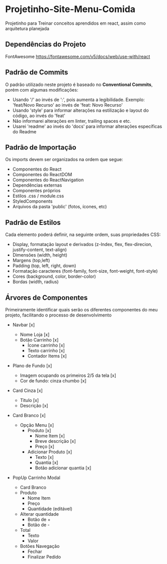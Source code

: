 # Projetinho-Site-Menu-Comida
 Projetinho para Treinar conceitos aprendidos em react, assim como arquitetura planejada

## Dependências do Projeto ##
FontAwesome
https://fontawesome.com/v5/docs/web/use-with/react

## Padrão de Commits ##
O padrão utilizado neste projeto é baseado no **Conventional Commits**, porém com algumas modificações:

- Usando '/' ao invés de ':', pois aumenta a legibilidade. Exemplo: 'feat/Novo Recurso' ao invés de 'feat: Novo Recurso'
- Usando 'style' para informar alterações na estilização e layout do código, ao invés do 'feat'
- Não informarei alterações em linter, trailing spaces e etc.
- Usarei 'readme' ao invés do 'docs' para informar alterações específicas do Readme

## Padrão de Importação ##
Os imports devem ser organizados na ordem que segue:

- Componentes do React
- Componentes do ReactDOM
- Componentes do ReactNavigation
- Dependências externas
- Componentes próprios 
- Estilos .css / module.css 
- StyledComponents
- Arquivos da pasta 'public' (fotos, ícones, etc)

## Padrão de Estilos ##
Cada elemento poderá definir, na seguinte ordem, suas propriedades CSS:

- Display, formatação layout e derivados (z-Index, flex, flex-direcion, justify-content, text-align) 
- Dimensões (width, height)
- Margens   (top,left)
- Padding   (top, left, right, down)
- Formatação caracteres (font-family, font-size, font-weight, font-style)
- Cores     (background, color, border-color) 
- Bordas    (width, radius) 

## Árvores de Componentes ##
 Primeiramente identificar quais serão os diferentes componentes do meu projeto, facilitando o processo de desenvolvimento

- Navbar [x]
    - Nome Loja [x]
    - Botão Carrinho [x]
        - Ícone carrinho [x]
        - Texto carrinho [x]
        - Contador Items [x]

- Plano de Fundo [x]
    - Imagem ocupando os primeiros 2/5  da tela [x]
    - Cor de fundo: cinza chumbo [x]

- Card Cinza [x]
    - Tìtulo [x]
    - Descrição [x]

- Card Branco [x]
    - Opção Menu [x]
        - Produto [x]
            - Nome Item [x]
            - Breve descrição [x]
            - Preço [x]
        - Adicionar Produto [x]
            - Texto [x]
            - Quantia [x]
            - Botão adicionar quantia [x]

- PopUp Carrinho Modal
    - Card Branco
    - Produto
        - Nome Item
        - Preço
        - Quantidade (editável)
    - Alterar quantidade
        - Botão de +
        - Botão de -
    - Total
        - Texto
        - Valor
    - Botões Navegação
        - Fechar
        - Finalizar Pedido